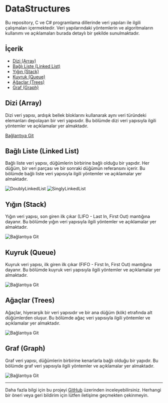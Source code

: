 # DataStructures

Bu repository, C ve C# programlama dillerinde veri yapıları ile ilgili çalışmaları içermektedir. Veri yapılarındaki yöntemlerin ve algoritmaların kullanımı ve açıklamaları burada detaylı bir şekilde sunulmaktadır.

## İçerik

- [Dizi (Array)](#dizi-array)
- [Bağlı Liste (Linked List)](#bağlı-liste-linked-list)
- [Yığın (Stack)](#yığın-stack)
- [Kuyruk (Queue)](#kuyruk-queue)
- [Ağaçlar (Trees)](#ağaçlar-trees)
- [Graf (Graph)](#graf-graph)

## Dizi (Array)

Dizi veri yapısı, ardışık bellek bloklarını kullanarak aynı veri türündeki elemanları depolayan bir veri yapısıdır. Bu bölümde dizi veri yapısıyla ilgili yöntemler ve açıklamalar yer almaktadır.

[Bağlantıya Git](link_dizisi)

## Bağlı Liste (Linked List)

Bağlı liste veri yapısı, düğümlerin birbirine bağlı olduğu bir yapıdır. Her düğüm, bir veri parçası ve bir sonraki düğümün referansını içerir. Bu bölümde bağlı liste veri yapısıyla ilgili yöntemler ve açıklamalar yer almaktadır.

![DoublyLinkedList](https://github.com/kerim47/DataStructures/blob/main/CSharp/VeriYapilari/DataStructures/pictures/DoublyLinkedList.png)
![SinglyLinkedList](https://github.com/kerim47/DataStructures/blob/main/CSharp/VeriYapilari/DataStructures/pictures/DoublyLinkedList.png)

## Yığın (Stack)

Yığın veri yapısı, son giren ilk çıkar (LIFO - Last In, First Out) mantığına dayanır. Bu bölümde yığın veri yapısıyla ilgili yöntemler ve açıklamalar yer almaktadır.

![Bağlantıya Git](https://github.com/kerim47/DataStructures/blob/main/CSharp/VeriYapilari/DataStructures/pictures/Stack.png)

## Kuyruk (Queue)

Kuyruk veri yapısı, ilk giren ilk çıkar (FIFO - First In, First Out) mantığına dayanır. Bu bölümde kuyruk veri yapısıyla ilgili yöntemler ve açıklamalar yer almaktadır.

![Bağlantıya Git](https://github.com/kerim47/DataStructures/blob/main/CSharp/VeriYapilari/DataStructures/pictures/)

## Ağaçlar (Trees)

Ağaçlar, hiyerarşik bir veri yapısıdır ve bir ana düğüm (kök) etrafında alt düğümlerden oluşur. Bu bölümde ağaç veri yapısıyla ilgili yöntemler ve açıklamalar yer almaktadır.

![Bağlantıya Git](https://github.com/kerim47/DataStructures/blob/main/CSharp/VeriYapilari/DataStructures/pictures/)

## Graf (Graph)

Graf veri yapısı, düğümlerin birbirine kenarlarla bağlı olduğu bir yapıdır. Bu bölümde graf veri yapısıyla ilgili yöntemler ve açıklamalar yer almaktadır.

![Bağlantıya Git](https://github.com/kerim47/DataStructures/blob/main/CSharp/VeriYapilari/DataStructures/pictures/)

---

Daha fazla bilgi için bu projeyi [GitHub](https://github.com/kerim47/DataStructures) üzerinden inceleyebilirsiniz. Herhangi bir öneri veya geri bildirim için lütfen iletişime geçmekten çekinmeyin.

